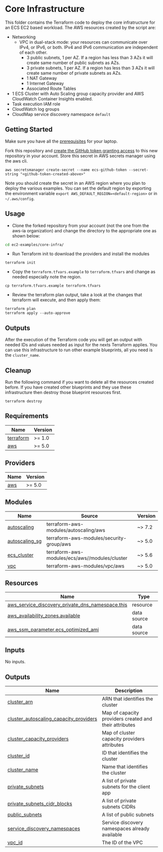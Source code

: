 # Core Infrastructure
This folder contains the Terraform code to deploy the core infratructure for an ECS EC2 based workload. The AWS resources created by the script are:
* Networking
  * VPC in dual-stack mode: your resources can communicate over IPv4, or IPv6, or both. IPv4 and IPv6 communication are independent of each other.
    * 3 public subnets, 1 per AZ. If a region has less than 3 AZs it will create same number of public subnets as AZs.
    * 3 private subnets, 1 per AZ. If a region has less than 3 AZs it will create same number of private subnets as AZs.
    * 1 NAT Gateway
    * 1 Internet Gateway
    * Associated Route Tables
* 1 ECS Cluster with Auto Scaling group capacity provider and AWS CloudWatch Container Insights enabled.
* Task execution IAM role
* CloudWatch log groups
* CloudMap service discovery namespace `default`

## Getting Started
Make sure you have all the [prerequisites](../../README.md) for your laptop.

Fork this repository and [create the GitHub token granting access](https://docs.github.com/en/github/authenticating-to-github/creating-a-personal-access-token) to this new repository in your account. Store this secret in AWS secrets manager using the aws cli.
```shell
aws secretsmanager create-secret --name ecs-github-token --secret-string "<github-token-created-above>"
```
Note you should create the secret in an AWS region where you plan to deploy the various examples. You can set the default region by exporting the environment variable `export AWS_DEFAULT_REGION=<default-region>` or in `~/.aws/config`.

## Usage
* Clone the forked repository from your account (not the one from the aws-ia organization) and change the directory to the appropriate one as shown below:
```bash
cd ec2-examples/core-infra/
```
* Run Terraform init to download the providers and install the modules
```shell
terraform init
```
* Copy the `terraform.tfvars.example` to `terraform.tfvars` and change as needed especially note the region.
```shell
cp terraform.tfvars.example terraform.tfvars
```
* Review the terraform plan output, take a look at the changes that terraform will execute, and then apply them:
```shell
terraform plan
terraform apply --auto-approve
```
## Outputs
After the execution of the Terraform code you will get an output with needed IDs and values needed as input for the nexts Terraform applies. You can use this infrastructure to run other example blueprints, all you need is the `cluster_name`.

## Cleanup
Run the following command if you want to delete all the resources created before. If you have created other blueprints and they use these infrastructure then destroy those blueprint resources first.
```shell
terraform destroy
```


<!-- BEGINNING OF PRE-COMMIT-TERRAFORM DOCS HOOK -->
## Requirements

| Name | Version |
|------|---------|
| <a name="requirement_terraform"></a> [terraform](#requirement\_terraform) | >= 1.0 |
| <a name="requirement_aws"></a> [aws](#requirement\_aws) | >= 5.0 |

## Providers

| Name | Version |
|------|---------|
| <a name="provider_aws"></a> [aws](#provider\_aws) | >= 5.0 |

## Modules

| Name | Source | Version |
|------|--------|---------|
| <a name="module_autoscaling"></a> [autoscaling](#module\_autoscaling) | terraform-aws-modules/autoscaling/aws | ~> 7.2 |
| <a name="module_autoscaling_sg"></a> [autoscaling\_sg](#module\_autoscaling\_sg) | terraform-aws-modules/security-group/aws | ~> 5.0 |
| <a name="module_ecs_cluster"></a> [ecs\_cluster](#module\_ecs\_cluster) | terraform-aws-modules/ecs/aws//modules/cluster | ~> 5.6 |
| <a name="module_vpc"></a> [vpc](#module\_vpc) | terraform-aws-modules/vpc/aws | ~> 5.0 |

## Resources

| Name | Type |
|------|------|
| [aws_service_discovery_private_dns_namespace.this](https://registry.terraform.io/providers/hashicorp/aws/latest/docs/resources/service_discovery_private_dns_namespace) | resource |
| [aws_availability_zones.available](https://registry.terraform.io/providers/hashicorp/aws/latest/docs/data-sources/availability_zones) | data source |
| [aws_ssm_parameter.ecs_optimized_ami](https://registry.terraform.io/providers/hashicorp/aws/latest/docs/data-sources/ssm_parameter) | data source |

## Inputs

No inputs.

## Outputs

| Name | Description |
|------|-------------|
| <a name="output_cluster_arn"></a> [cluster\_arn](#output\_cluster\_arn) | ARN that identifies the cluster |
| <a name="output_cluster_autoscaling_capacity_providers"></a> [cluster\_autoscaling\_capacity\_providers](#output\_cluster\_autoscaling\_capacity\_providers) | Map of capacity providers created and their attributes |
| <a name="output_cluster_capacity_providers"></a> [cluster\_capacity\_providers](#output\_cluster\_capacity\_providers) | Map of cluster capacity providers attributes |
| <a name="output_cluster_id"></a> [cluster\_id](#output\_cluster\_id) | ID that identifies the cluster |
| <a name="output_cluster_name"></a> [cluster\_name](#output\_cluster\_name) | Name that identifies the cluster |
| <a name="output_private_subnets"></a> [private\_subnets](#output\_private\_subnets) | A list of private subnets for the client app |
| <a name="output_private_subnets_cidr_blocks"></a> [private\_subnets\_cidr\_blocks](#output\_private\_subnets\_cidr\_blocks) | A list of private subnets CIDRs |
| <a name="output_public_subnets"></a> [public\_subnets](#output\_public\_subnets) | A list of public subnets |
| <a name="output_service_discovery_namespaces"></a> [service\_discovery\_namespaces](#output\_service\_discovery\_namespaces) | Service discovery namespaces already available |
| <a name="output_vpc_id"></a> [vpc\_id](#output\_vpc\_id) | The ID of the VPC |
<!-- END OF PRE-COMMIT-TERRAFORM DOCS HOOK -->
